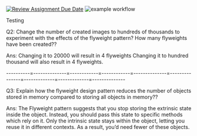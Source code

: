 [![Review Assignment Due Date](https://classroom.github.com/assets/deadline-readme-button-24ddc0f5d75046c5622901739e7c5dd533143b0c8e959d652212380cedb1ea36.svg)](https://classroom.github.com/a/oKs9cMRq)
![example workflow](https://github.com/cpit252/lab-7-TareqB1/actions/workflows/classroom.yml/badge.svg)

Testing


Q2: Change the number of created images to hundreds of thousands to experiment with the effects of the flyweight pattern? How many flyweights have been created??

Ans: Changing it to 20000 will result in 4 flyweights
     Changing it to hundred thousand will also result in 4 flyweights.

----------=--------------=------------=------------=--------------=---------------=-------------=-------------=--------------

Q3: Explain how the flyweight design pattern reduces the number of objects stored in memory compared to storing all objects in memory??

Ans:    The Flyweight pattern suggests that you stop storing the extrinsic state inside the object. 
        Instead, you should pass this state to specific methods which rely on it.
        Only the intrinsic state stays within the object, letting you reuse it in different contexts.
        As a result, you’d need fewer of these objects.
